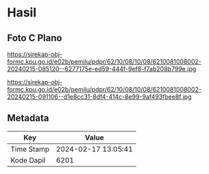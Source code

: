 # Hasil

## Foto C Plano

https://sirekap-obj-formc.kpu.go.id/e02b/pemilu/pdpr/62/10/08/10/08/6210081008002-20240215-085120--6277175e-ed59-444f-9ef8-f7ab208b799e.jpg

https://sirekap-obj-formc.kpu.go.id/e02b/pemilu/pdpr/62/10/08/10/08/6210081008002-20240215-091106--d1e8cc31-8df4-414c-8e99-9af493fbee8f.jpg


## Metadata

| Key        | Value               |
| ---------- | ------------------- |
| Time Stamp | 2024-02-17 13:05:41 |
| Kode Dapil | 6201                |



